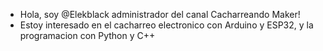- Hola, soy @Elekblack administrador del canal Cacharreando Maker!
- Estoy interesado en el cacharreo electronico con Arduino y ESP32, y la programacion con Python y C++

  
